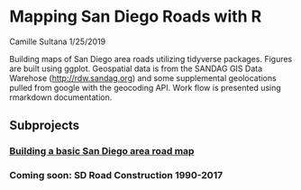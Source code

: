 Mapping San Diego Roads with R
================
Camille Sultana
1/25/2019

Building maps of San Diego area roads utilizing tidyverse packages. Figures are built using ggplot. Geospatial data is from the SANDAG GIS Data Warehose (<http://rdw.sandag.org>) and some supplemental geolocations pulled from google with the geocoding API. Work flow is presented using rmarkdown documentation.

Subprojects
-----------

### [Building a basic San Diego area road map](https://github.com/CMSultana/SDRoad/tree/master/basicRoadMap)

### Coming soon: SD Road Construction 1990-2017
